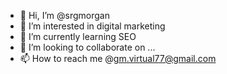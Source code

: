 - 👋 Hi, I’m @srgmorgan
- 👀 I’m interested in digital marketing 
- 🌱 I’m currently learning SEO
- 💞️ I’m looking to collaborate on ...
- 📫 How to reach me @gm.virtual77@gmail.com

<!---
srgmorgan/srgmorgan is a ✨ special ✨ repository because its `README.md` (this file) appears on your GitHub profile.
You can click the Preview link to take a look at your changes.
--->
